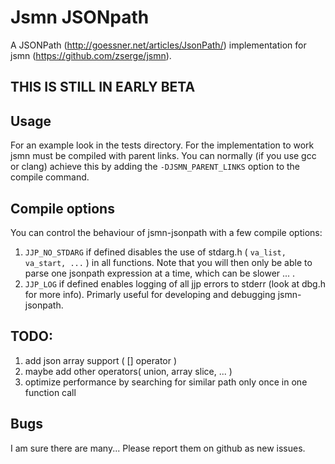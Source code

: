 # Jsmn JSONpath
A JSONPath (http://goessner.net/articles/JsonPath/) implementation for jsmn (https://github.com/zserge/jsmn).  

## THIS IS STILL IN EARLY BETA

## Usage
For an example look in the tests directory. For the implementation to work jsmn must be compiled with parent links.
You can normally (if you use gcc or clang) achieve this by adding the `-DJSMN_PARENT_LINKS` option to the compile command.

## Compile options
You can control the behaviour of jsmn-jsonpath with a few compile options:  
1. `JJP_NO_STDARG` if defined disables the use of stdarg.h ( `va_list, va_start, ...` ) in all functions. Note that you will then
only be able to parse one jsonpath expression at a time, which can be slower ... .  
2. `JJP_LOG` if defined enables logging of all jjp errors to stderr (look at dbg.h for more info). Primarly useful for developing
and debugging jsmn-jsonpath.  
  
## TODO:  
1. add json array support ( [] operator )  
2. maybe add other operators( union, array slice, ... )  
3. optimize performance by searching for similar path only once in one function call  

## Bugs
I am sure there are many...
Please report them on github as new issues.

